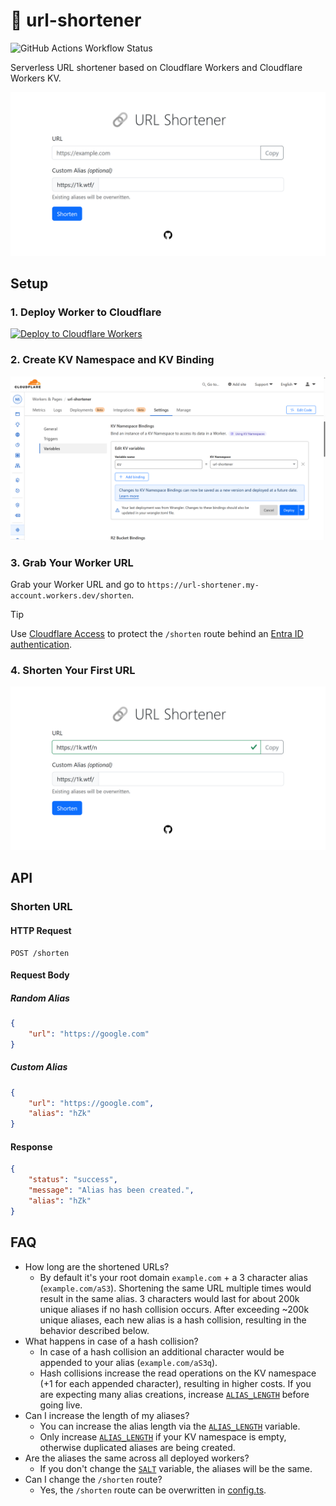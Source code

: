 # 🔗 url-shortener

![GitHub Actions Workflow Status](https://img.shields.io/github/actions/workflow/status/l480/url-shortener/test.yml?label=E2E%20Test)

Serverless URL shortener based on Cloudflare Workers and Cloudflare Workers KV.

![url-shortener](/images/header.png "url-shortener")

## Setup

### 1. Deploy Worker to Cloudflare

[![Deploy to Cloudflare Workers](https://deploy.workers.cloudflare.com/button)](https://deploy.workers.cloudflare.com/?url=https://github.com/L480/url-shortener)

### 2. Create KV Namespace and KV Binding

![Create KV Binding](/images/kv-binding.png "Create KV Binding")

### 3. Grab Your Worker URL

Grab your Worker URL and go to `https://url-shortener.my-account.workers.dev/shorten`.

> [!TIP]
> Use [Cloudflare Access](https://developers.cloudflare.com/cloudflare-one/applications/configure-apps/self-hosted-apps/) to protect the `/shorten` route behind an [Entra ID authentication](https://learn.microsoft.com/en-us/entra/identity/enterprise-apps/cloudflare-integration).

### 4. Shorten Your First URL

![Shorten Your First URL](/images/shorten-url.png "Shorten Your First URL")

## API

### Shorten URL

#### HTTP Request

```http
POST /shorten
```

#### Request Body

##### Random Alias

```json
{
    "url": "https://google.com"
}
```

##### Custom Alias

```json
{
    "url": "https://google.com",
    "alias": "hZk"
}
```

#### Response

```json
{
    "status": "success",
    "message": "Alias has been created.",
    "alias": "hZk"
}
```

## FAQ

- How long are the shortened URLs?
    - By default it's your root domain `example.com` + a 3 character alias (`example.com/aS3`). Shortening the same URL multiple times would result in the same alias. 3 characters would last for about 200k unique aliases if no hash collision occurs. After exceeding ~200k unique aliases, each new alias is a hash collision, resulting in the behavior described below.
- What happens in case of a hash collision?
    - In case of a hash collision an additional character would be appended to your alias (`example.com/aS3q`).
    - Hash collisions increase the read operations on the KV namespace (+1 for each appended character), resulting in higher costs. If you are expecting many alias creations, increase [`ALIAS_LENGTH`](wrangler.toml#L14) before going live.
- Can I increase the length of my aliases?
    - You can increase the alias length via the [`ALIAS_LENGTH`](wrangler.toml#L14) variable.
    - Only increase [`ALIAS_LENGTH`](wrangler.toml#L14) if your KV namespace is empty, otherwise duplicated aliases are being created.
- Are the aliases the same across all deployed workers?
    - If you don't change the [`SALT`](wrangler.toml#L15) variable, the aliases will be the same.
- Can I change the `/shorten` route?
    - Yes, the `/shorten` route can be overwritten in [config.ts](src/config.ts#L2).